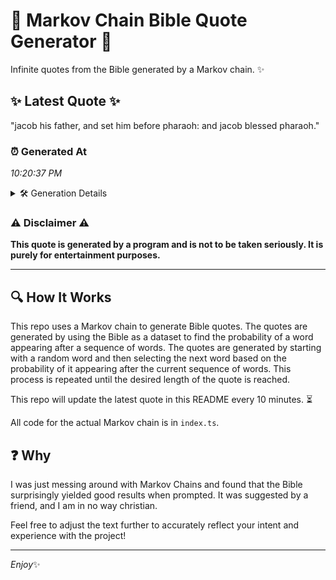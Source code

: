 # 📖 Markov Chain Bible Quote Generator 📖

Infinite quotes from the Bible generated by a Markov chain. ✨

## ✨ Latest Quote ✨
"jacob his father, and set him before pharaoh: and jacob blessed pharaoh."

### ⏰ Generated At
*10:20:37 PM*

<details>
    <summary>🛠️ Generation Details</summary>
    <p>
        <strong>🌱 Seed:</strong> jacob<br>
        <strong>🔄 Iterations:</strong> 11<br>
        <strong>📜 Context History:</strong><br>[ jacob ]: his<br>[ jacob, his ]: father,<br>[ jacob, his, father, ]: and<br>[ jacob, his, father,, and ]: set<br>[ jacob, his, father,, and, set ]: him<br>[ jacob, his, father,, and, set, him ]: before<br>[ his, father,, and, set, him, before ]: pharaoh:<br>[ father,, and, set, him, before, pharaoh: ]: and<br>[ and, set, him, before, pharaoh:, and ]: jacob<br>[ set, him, before, pharaoh:, and, jacob ]: blessed<br>[ him, before, pharaoh:, and, jacob, blessed ]: pharaoh.<br>
    </p>
</details>

### ⚠️ Disclaimer ⚠️
**This quote is generated by a program and is not to be taken seriously. It is purely for entertainment purposes.**

---

## 🔍 How It Works

This repo uses a Markov chain to generate Bible quotes. The quotes are generated by using the Bible as a dataset to find the probability of a word appearing after a sequence of words. The quotes are generated by starting with a random word and then selecting the next word based on the probability of it appearing after the current sequence of words. This process is repeated until the desired length of the quote is reached.

This repo will update the latest quote in this README every 10 minutes. ⏳

All code for the actual Markov chain is in `index.ts`.

## ❓ Why

I was just messing around with Markov Chains and found that the Bible surprisingly yielded good results when prompted. 
It was suggested by a friend, and I am in no way christian.

Feel free to adjust the text further to accurately reflect your intent and experience with the project!

---

*Enjoy*✨
